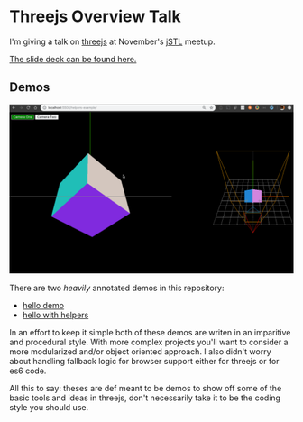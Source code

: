 # Threejs Overview Talk

I'm giving a talk on [threejs](https://threejs.org) at November's [jSTL](https://www.meetup.com/jstl-meetup/) meetup.

[The slide deck can be found here.](https://app.ludus.one/9ba324c2-342b-4ce2-97c2-12326dde8873)

## Demos

![demo](readme-attachments/helper-demo.gif)

There are two _heavily_ annotated demos in this repository:

- [hello demo]()
- [hello with helpers]()

In an effort to keep it simple both of these demos are writen in an imparitive and procedural style. With more complex projects you'll want to consider a more modularized and/or object oriented approach. I also didn't worry about handling fallback logic for browser support either for threejs or for es6 code.

All this to say: theses are def meant to be demos to show off some of the basic tools and ideas in threejs, don't necessarily take it to be the coding style you should use.
